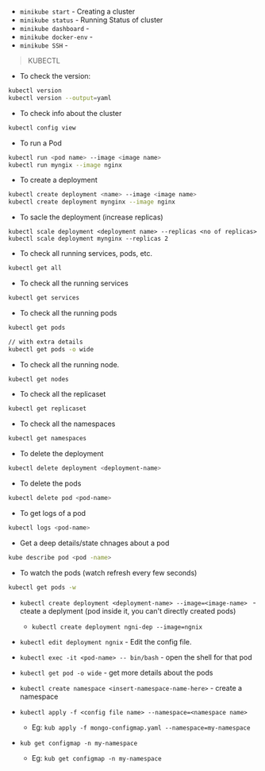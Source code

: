- `minikube start` - Creating a cluster
- `minikube status` - Running Status of cluster
- `minikube dashboard` - 
- `minikube docker-env` -
- `minikube SSH` -

> KUBECTL


- To check the version:

```bash
kubectl version
kubectl version --output=yaml
```

- To check info about the cluster

```bash
kubectl config view
```

- To run a Pod

```bash
kubectl run <pod name> --image <image name>
kubectl run myngix --image nginx
```

- To create a deployment

```bash
kubectl create deployment <name> --image <image name>
kubectl create deployment mynginx --image nginx
```

- To sacle the deployment (increase replicas)

```
kubectl scale deployment <deployment name> --replicas <no of replicas>
kubectl scale deployment mynginx --replicas 2
```

- To check all running services, pods, etc.

```bash
kubectl get all
```

- To check all the running services

```bash
kubectl get services
```

- To check all the running pods

```bash
kubectl get pods
```

```bash
// with extra details
kubectl get pods -o wide
```

- To check all the running node.

```bash
kubectl get nodes
```

- To check all the replicaset

```bash
kubectl get replicaset
```

- To check all the namespaces

```bash
kubectl get namespaces
```

- To delete the deployment

```bash
kubectl delete deployment <deployment-name>
```

- To delete the pods 

```bash
kubectl delete pod <pod-name>
```

- To get logs of a pod

```bash
kubectl logs <pod-name>
```

- Get a deep details/state chnages about a pod 

```bash
kube describe pod <pod -name>
```

- To watch the pods (watch refresh every few seconds)

```bash
kubectl get pods -w
```



- `kubectl create deployment <deployment-name> --image=<image-name> ` - cteate a deplyment (pod inside it, you can't directly created pods)
    - `kubectl create deployment ngni-dep --image=ngnix` 
- `kubectl edit deployment ngnix` - Edit the config file.
- `kubectl exec -it <pod-name> -- bin/bash` - open the shell for that pod
- `kubectl get pod -o wide` - get more details about the pods

- `kubectl create namespace <insert-namespace-name-here>` - create a namespace
- `kubectl apply -f <config file name> --namespace=<namespace name>`
    - Eg: `kub apply -f mongo-configmap.yaml --namespace=my-namespace`
- `kub get configmap -n my-namespace`
    - Eg: `kub get configmap -n my-namespace`
    

